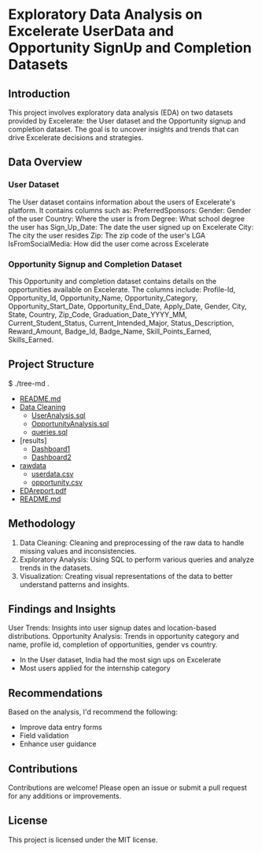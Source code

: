 # Exploratory Data Analysis on Excelerate UserData and Opportunity SignUp and Completion Datasets
## Introduction
This project involves exploratory data analysis (EDA) on two datasets provided by Excelerate: the User dataset and the Opportunity signup and completion dataset.
The goal is to uncover insights and trends that can drive Excelerate decisions and strategies.

## Data Overview
### User Dataset
The User dataset contains information about the users of Excelerate's platform. It contains columns such as:
  PreferredSponsors: 
  Gender: Gender of the user
  Country: Where the user is from
  Degree: What school degree the user has
  Sign_Up_Date: The date the user signed up on Excelerate
  City: The city the user resides
  Zip: The zip code of the user's LGA
  IsFromSocialMedia: How did the user come across Excelerate
  
### Opportunity Signup and Completion Dataset
This Opportunity and completion dataset contains details on the opportunities available on Excelerate. The columns include:
  Profile-Id, Opportunity_Id, Opportunity_Name, Opportunity_Category, Opportunity_Start_Date, Opportunity_End_Date, Apply_Date, Gender, City, State, Country, Zip_Code,    Graduation_Date_YYYY_MM, Current_Student_Status, Current_Intended_Major, Status_Description, Reward_Amount, Badge_Id, Badge_Name, Skill_Points_Earned, Skills_Earned.
  
## Project Structure
$ ./tree-md .
* [README.md](./tree-md)
 * [Data Cleaning](./dir2)
   * [UserAnalysis.sql](USERDATA2.sql)
   * [OpportunityAnalysis.sql](Opportunity2.sql)
   * [queries.sql](ExcelerateEDA.sql)
* [results]
   * [Dashboard1](https://public.tableau.com/views/ExcelerateDashboard1/Dashboard1?:language=en-US&publish=yes&:sid=&:display_count=n&:origin=viz_share_link)
   * [Dashboard2](https://public.tableau.com/views/ExcelerateDashboard2/Dashboard2?:language=en-US&:sid=&:redirect=auth&:display_count=n&:origin=viz_share_link)
 * [rawdata](./dir1)
   * [userdata.csv](./dir1/file11.ext)
   * [opportunity.csv](./dir1/file12.ext)
 * [EDAreport.pdf](./file_in_root.ext)
 * [README.md](./README.md)
   
## Methodology
1. Data Cleaning: Cleaning and preprocessing of the raw data to handle missing values and inconsistencies.
2. Exploratory Analysis: Using SQL to perform various queries and analyze trends in the datasets.
3. Visualization: Creating visual representations of the data to better understand patterns and insights.
   
## Findings and Insights
User Trends: Insights into user signup dates and location-based distributions.
Opportunity Analysis: Trends in opportunity category and name, profile id, completion of opportunities, gender vs country.
- In the User dataset, India had the most sign ups on Excelerate
- Most users applied for the internship category
  
## Recommendations
Based on the analysis, I'd recommend the following:
- Improve data entry forms
- Field validation
- Enhance user guidance
  
## Contributions
Contributions are welcome! Please open an issue or submit a pull request for any additions or improvements.

## License
This project is licensed under the MIT license.



